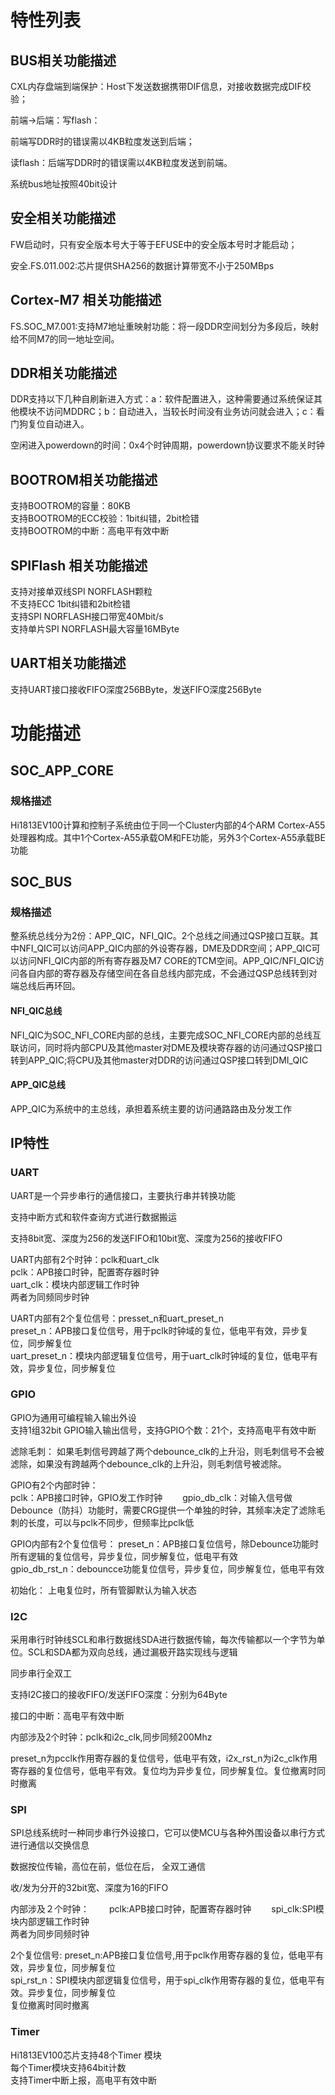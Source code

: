 # 特性列表
## BUS相关功能描述
CXL内存盘端到端保护：Host下发送数据携带DIF信息，对接收数据完成DIF校验；  

前端->后端：写flash：  

前端写DDR时的错误需以4KB粒度发送到后端；  

读flash：后端写DDR时的错误需以4KB粒度发送到前端。  

系统bus地址按照40bit设计

## 安全相关功能描述
FW启动时，只有安全版本号大于等于EFUSE中的安全版本号时才能启动；  

安全.FS.011.002:芯片提供SHA256的数据计算带宽不小于250MBps

## Cortex-M7 相关功能描述
FS.SOC_M7.001:支持M7地址重映射功能：将一段DDR空间划分为多段后，映射给不同M7的同一地址空间。  

## DDR相关功能描述
DDR支持以下几种自刷新进入方式：a：软件配置进入，这种需要通过系统保证其他模块不访问MDDRC；b：自动进入，当较长时间没有业务访问就会进入；c：看门狗复位自动进入。  

空闲进入powerdown的时间：0x4个时钟周期，powerdown协议要求不能关时钟

## BOOTROM相关功能描述
 支持BOOTROM的容量：80KB  
 支持BOOTROM的ECC校验：1bit纠错，2bit检错  
 支持BOOTROM的中断：高电平有效中断  
 
 ## SPIFlash 相关功能描述
 支持对接单双线SPI NORFLASH颗粒  
 不支持ECC 1bit纠错和2bit检错  
 支持SPI NORFLASH接口带宽40Mbit/s  
 支持单片SPI NORFLASH最大容量16MByte

## UART相关功能描述
支持UART接口接收FIFO深度256BByte，发送FIFO深度256Byte

# 功能描述
## SOC_APP_CORE
### 规格描述
Hi1813EV100计算和控制子系统由位于同一个Cluster内部的4个ARM Cortex-A55处理器构成。其中1个Cortex-A55承载OM和FE功能，另外3个Cortex-A55承载BE功能

## SOC_BUS
### 规格描述
整系统总线分为2份：APP_QIC，NFI_QIC。2个总线之间通过QSP接口互联。其中NFI_QIC可以访问APP_QIC内部的外设寄存器，DME及DDR空间；APP_QIC可以访问NFI_QIC内部的所有寄存器及M7 CORE的TCM空间。APP_QIC/NFI_QIC访问各自内部的寄存器及存储空间在各自总线内部完成，不会通过QSP总线转到对端总线后再环回。

#### NFI_QIC总线
NFI_QIC为SOC_NFI_CORE内部的总线，主要完成SOC_NFI_CORE内部的总线互联访问，同时将内部CPU及其他master对DME及模块寄存器的访问通过QSP接口转到APP_QIC;将CPU及其他master对DDR的访问通过QSP接口转到DMI_QIC

#### APP_QIC总线
APP_QIC为系统中的主总线，承担着系统主要的访问通路路由及分发工作


## IP特性
### UART
UART是一个异步串行的通信接口，主要执行串并转换功能　　

支持中断方式和软件查询方式进行数据搬运　　　　

支持8bit宽、深度为256的发送FIFO和10bit宽、深度为256的接收FIFO  

UART内部有2个时钟：pclk和uart_clk  
pclk：APB接口时钟，配置寄存器时钟  
uart_clk：模块内部逻辑工作时钟  
两者为同频同步时钟  

UART内部有2个复位信号：presset_n和uart_preset_n  
preset_n：APB接口复位信号，用于pclk时钟域的复位，低电平有效，异步复位，同步解复位  
uart_preset_n：模块内部逻辑复位信号，用于uart_clk时钟域的复位，低电平有效，异步复位，同步解复位  

### GPIO
GPIO为通用可编程输入输出外设  
支持1组32bit GPIO输入输出信号，支持GPIO个数：21个，支持高电平有效中断  

滤除毛刺：
如果毛刺信号跨越了两个debounce_clk的上升沿，则毛刺信号不会被滤除，如果没有跨越两个debounce_clk的上升沿，则毛刺信号被滤除。  

GPIO有2个内部时钟：  
pclk：APB接口时钟，GPIO发工作时钟　　
gpio_db_clk：对输入信号做Debounce（防抖）功能时，需要CRG提供一个单独的时钟，其频率决定了滤除毛刺的长度，可以与pclk不同步，但频率比pclk低  

GPIO内部有2个复位信号：
preset_n：APB接口复位信号，除Debounce功能时所有逻辑的复位信号，异步复位，同步解复位，低电平有效  
gpio_db_rst_n：debouncce功能复位信号，异步复位，同步解复位，低电平有效  

初始化： 上电复位时，所有管脚默认为输入状态  

### I2C
采用串行时钟线SCL和串行数据线SDA进行数据传输，每次传输都以一个字节为单位。SCL和SDA都为双向总线，通过漏极开路实现线与逻辑  

同步串行全双工

支持I2C接口的接收FIFO/发送FIFO深度：分别为64Byte  

接口的中断：高电平有效中断  

内部涉及2个时钟：pclk和i2c_clk,同步同频200Mhz  

preset_n为pcclk作用寄存器的复位信号，低电平有效，i2x_rst_n为i2c_clk作用寄存器的复位信号，低电平有效。复位均为异步复位，同步解复位。复位撤离时同时撤离


### SPI
SPI总线系统时一种同步串行外设接口，它可以使MCU与各种外围设备以串行方式进行通信以交换信息  

数据按位传输，高位在前，低位在后， 全双工通信  

收/发为分开的32bit宽、深度为16的FIFO　　

内部涉及２个时钟：　　
pclk:APB接口时钟，配置寄存器时钟　　
spi_clk:SPI模块内部逻辑工作时钟  
两者为同步同频时钟

2个复位信号:
preset_n:APB接口复位信号,用于pclk作用寄存器的复位，低电平有效，异步复位，同步解复位  
spi_rst_n：SPI模块内部逻辑复位信号，用于spi_clk作用寄存器的复位，低电平有效。异步复位，同步解复位  
复位撤离时同时撤离  

### Timer
Hi1813EV100芯片支持48个Timer 模块  
每个Timer模块支持64bit计数  
支持Timer中断上报，高电平有效中断  

